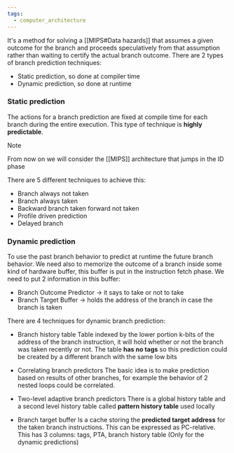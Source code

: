 ```yaml
---
tags:
  - computer_architecture
---
```

It's a method for solving a [[MIPS#Data hazards]] that assumes a given outcome for the branch and proceeds speculatively from that assumption rather than waiting to certify the actual branch outcome. There are 2 types of branch prediction techniques:
- Static prediction, so done at compiler time
- Dynamic prediction, so done at runtime
### Static prediction

The actions for a branch prediction are fixed at compile time for each branch during the entire execution. This type of technique is **highly predictable**.

>[!note]
>From now on we will consider the [[MIPS]] architecture that jumps in the ID phase

There are 5 different techniques to achieve this:
- Branch always not taken
- Branch always taken
- Backward branch taken forward not taken
- Profile driven prediction
- Delayed branch
### Dynamic prediction

To use the past branch behavior to predict at runtime the future branch behavior. We need also to memorize the outcome of a branch inside some kind of hardware buffer, this buffer is put in the instruction fetch phase. We need to put 2 information in this buffer:
- Branch Outcome Predictor $\to$ it says to take or not to take
- Branch Target Buffer $\to$ holds the address of the branch in case the branch is taken

There are 4 techniques for dynamic branch prediction:
- Branch history table
	Table indexed by the lower portion k-bits of the address of the branch instruction, it will hold whether or not the branch was taken recently or not. The table **has no tags** so this prediction could be created by a different branch with the same low bits
 
- Correlating branch predictors
	The basic idea is to make prediction based on results of other branches, for example the behavior of 2 nested loops could be correlated. 

- Two-level adaptive branch predictors
	There is a global history table and a second level history table called **pattern history table** used locally

- Branch target buffer
	Is a cache storing the **predicted target address** for the taken branch instructions. This can be expressed as PC-relative. This has 3 columns: tags, PTA, branch history table (Only for the dynamic predictions)